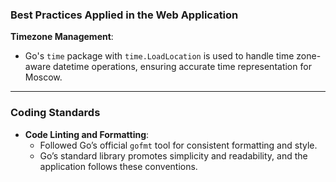 ### Best Practices Applied in the Web Application

**Timezone Management**:  
   - Go's `time` package with `time.LoadLocation` is used to handle time zone-aware datetime operations, ensuring accurate time representation for Moscow.

---

### Coding Standards

- **Code Linting and Formatting**:  
  - Followed Go’s official `gofmt` tool for consistent formatting and style.
  - Go’s standard library promotes simplicity and readability, and the application follows these conventions.
